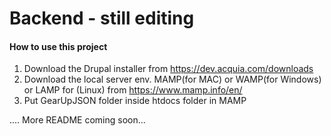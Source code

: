 # Backend - still editing

#### How to use this project

1. Download the Drupal installer from https://dev.acquia.com/downloads
2. Download the local server env.  MAMP(for MAC) or WAMP(for Windows) or LAMP for (Linux) from https://www.mamp.info/en/
3. Put GearUpJSON folder inside htdocs folder in MAMP

.... More README coming soon...

